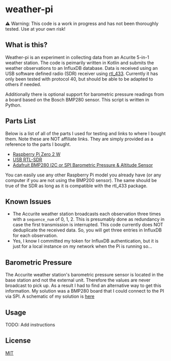 # weather-pi

:warning: Warning: This code is a work in progress and has not been thoroughly 
tested. Use at your own risk!

## What is this?

Weather-pi is an experiment in collecting data from an Acurite 5-in-1 weather station.
The code is peimarily written in Kotlin and submits the weather observations to
an InfluxDB database. Data is received using an USB software defined radio (SDR)
receiver using [rtl_433](https://github.com/merbanan/rtl_433). Currently it has only 
been tested with protocol 40, but should be able to be adapted to others if needed.

Additionally there is optional support for barometric pressure readings from a board
based on the Bosch BMP280 sensor. This script is written in Python.

## Parts List

Below is a list of all of the parts I used for testing and links to where I bought
them. Note these are NOT affiliate links. They are simply provided as a reference
to the parts I bought. 

  * [Raspberry Pi Zero 2 W](https://www.raspberrypi.com/products/raspberry-pi-zero-2-w/)
  * [USB RTL-SDR](https://www.amazon.com/gp/product/B009U7WZCA/ref=ppx_yo_dt_b_search_asin_title)
  * [Adafruit BMP280 I2C or SPI Barometric Pressure & Altitude Sensor](https://www.pishop.us/product/adafruit-bmp280-i2c-or-spi-barometric-pressure-altitude-sensor/)
  
You can easily use any other Raspberry Pi model you already have (or any computer
if you are not using the BMP200 sensor). The same should be true of the SDR as long
as it is compatible with the rtl_433 package.

## Known Issues

  * The Accurite weather station broadcasts each observation three times with a `sequence_num`
    of 0, 1, 2. This is presumably done as redundancy in case the first transmission is interrupted. 
    This code currently does NOT deduplicate the received data. So, you will get three entries in 
    InfluxDB for each observation. 
  * Yes, I know I committed my token for InfluxDB authentication, but it is just for a local
    instance on my network when the Pi is running so... 

## Barometric Pressure

The Accurite weather station's barometric pressure sensor is located in the base station and
not the external unit. Therefore the values are never broadcast to pick up. As a result I had 
to find an alternative way to get this information. My solution was a BMP280 board that I could
connect to the PI via SPI. A schematic of my solution is [here](barometer_connections_spi.png)

## Usage 

TODO: Add instructions

## License

[MIT](LICENSE)

